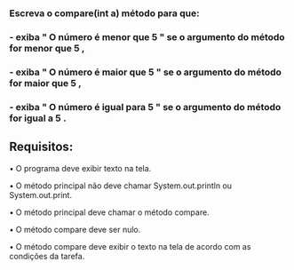 ### Escreva o compare(int a) método para que:
### - exiba " O número é menor que 5 " se o argumento do método for menor que 5 ,
### - exiba " O número é maior que 5 " se o argumento do método for maior que 5 ,
### - exiba " O número é igual para 5 " se o argumento do método for igual a 5 .

## Requisitos:
•	O programa deve exibir texto na tela.

•	O método principal não deve chamar System.out.println ou System.out.print.

•	O método principal deve chamar o método compare.

•	O método compare deve ser nulo.

•	O método compare deve exibir o texto na tela de acordo com as condições da tarefa.